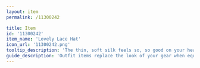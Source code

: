 ```yaml
---
layout: item
permalink: /11300242

title: Item
id: '11300242'
item_name: 'Lovely Lace Hat'
icon_url: '11300242.png'
tooltip_description: 'The thin, soft silk feels so, so good on your head.'
guide_description: 'Outfit items replace the look of your gear when equipped.'
---
```

